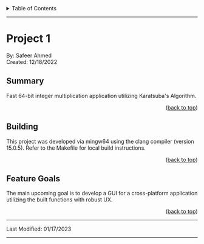 <details>
  <summary>Table of Contents</summary>
  <ol>
    <li><a href="#summary">Summary</a></li>
    <li><a href="#building">Building</a></li>
    <li><a href="#feature-goals">Feature Goals</a></li>
  </ol>
</details>

---

# Project 1

By: Safeer Ahmed <br />
Created: 12/18/2022

## Summary

<p> Fast 64-bit integer multiplication application utilizing Karatsuba's Algorithm. <p/>

<p align="right">(<a href="#top">back to top</a>)</p>

## Building

<p> This project was developed via mingw64 using the clang compiler (version 15.0.5).
    Refer to the Makefile for local build instructions.  <p/>

<p align="right">(<a href="#top">back to top</a>)</p>

## Feature Goals

<p> The main upcoming goal is to develop a GUI for a cross-platform application utilizing the built functions with robust UX. <p/>

<p align="right">(<a href="#top">back to top</a>)</p>

---

Last Modified: 01/17/2023

---
